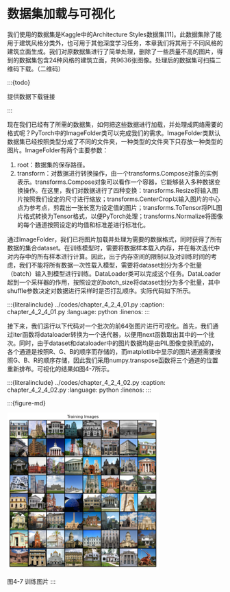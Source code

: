 # 数据集加载与可视化

我们使用的数据集是Kaggle中的Architecture Styles数据集[11]。此数据集除了能用于建筑风格分类外，也可用于其他深度学习任务，本章我们将其用于不同风格的建筑立面生成。我们对原数据集进行了简单处理，删除了一些质量不高的图片，得到的数据集包含24种风格的建筑立面，共9636张图像。处理后的数据集可扫描二维码下载。（二维码）

:::{todo}

提供数据下载链接

:::

现在我们已经有了所需的数据集，如何把这些数据进行加载，并处理成网络需要的格式呢？PyTorch中的ImageFolder类可以完成我们的需求。ImageFolder类默认数据集已经按照类型分成了不同的文件夹，一种类型的文件夹下只存放一种类型的图片。ImageFolder有两个主要参数：

1. root：数据集的保存路径。
2. transform：对数据进行转换操作，由一个transforms.Compose对象的实例表示。transforms.Compose对象可以看作一个容器，它能够装入多种数据变换操作。在这里，我们对数据进行了四种变换：transforms.Resize将输入图片按照我们设定的尺寸进行缩放；transforms.CenterCrop以输入图片的中心点为参考点，剪裁出一张长宽为设定值的图片；transforms.ToTensor将PIL图片格式转换为Tensor格式，以便PyTorch处理；transforms.Normalize将图像的每个通道按照设定的均值和标准差进行标准化。


通过ImageFolder，我们已将图片加载并处理为需要的数据格式，同时获得了所有数据的集合dataset。在训练模型时，需要将数据样本载入内存，并在每次迭代中对内存中的所有样本进行计算。因此，出于内存空间的限制以及对训练时间的考虑，我们不能将所有数据一次性载入模型，需要将dataset划分为多个批量（batch）输入到模型进行训练。DataLoader类可以完成这个任务。DataLoader起到一个采样器的作用，按照设定的batch_size将dataset划分为多个批量，其中shuffle参数决定对数据进行采样时是否打乱顺序。实际代码如下所示。

:::{literalinclude} ../codes/chapter_4_2_4_01.py
:caption: chapter_4_2_4_01.py
:language: python
:linenos:
:::

接下来，我们运行以下代码对一个批次的前64张图片进行可视化。首先，我们通过iter函数将dataloader转换为一个迭代器，以便用next函数取出其中的一个批次。同时，由于dataset和dataloader中的图片数据均是由PIL图像变换而成的，各个通道是按照R、G、B的顺序而存储的，而matplotlib中显示的图片通道需要按照G、B、R的顺序存储，因此我们采用numpy.transpose函数将三个通道的位置重新排布。可视化的结果如图4-7所示。

:::{literalinclude} ../codes/chapter_4_2_4_02.py
:caption: chapter_4_2_4_02.py
:language: python
:linenos:
:::

:::{figure-md}

<img src="../../_static/4/4.2/4-7.png">

图4-7 训练图片
:::

